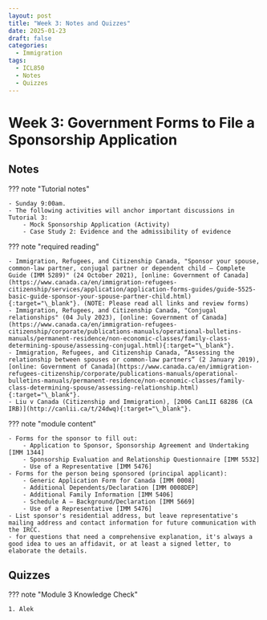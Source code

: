 ```yaml
---
layout: post
title: "Week 3: Notes and Quizzes"
date: 2025-01-23
draft: false
categories:
  - Immigration
tags:
  - ICL850
  - Notes
  - Quizzes
---
```


# Week 3: Government Forms to File a Sponsorship Application

## Notes

??? note "Tutorial notes"

    - Sunday 9:00am.
    - The following activities will anchor important discussions in Tutorial 3:
        - Mock Sponsorship Application (Activity)
        - Case Study 2: Evidence and the admissibility of evidence

??? note "required reading"

    - Immigration, Refugees, and Citizenship Canada, "Sponsor your spouse, common-law partner, conjugal partner or dependent child – Complete Guide (IMM 5289)" (24 October 2021), [online: Government of Canada](https://www.canada.ca/en/immigration-refugees-citizenship/services/application/application-forms-guides/guide-5525-basic-guide-sponsor-your-spouse-partner-child.html){:target="\_blank"}. (NOTE: Please read all links and review forms)
    - Immigration, Refugees, and Citizenship Canada, "Conjugal relationships" (04 July 2023), [online: Government of Canada](https://www.canada.ca/en/immigration-refugees-citizenship/corporate/publications-manuals/operational-bulletins-manuals/permanent-residence/non-economic-classes/family-class-determining-spouse/assessing-conjugal.html){:target="\_blank"}.
    - Immigration, Refugees, and Citizenship Canada, “Assessing the relationship between spouses or common-law partners” (2 January 2019), [online: Government of Canada](https://www.canada.ca/en/immigration-refugees-citizenship/corporate/publications-manuals/operational-bulletins-manuals/permanent-residence/non-economic-classes/family-class-determining-spouse/assessing-relationship.html){:target="\_blank"}.
    - Liu v Canada (Citizenship and Immigration), [2006 CanLII 68286 (CA IRB)](http://canlii.ca/t/24dwq){:target="\_blank"}.

??? note "module content"

    - Forms for the sponsor to fill out:
        - Application to Sponsor, Sponsorship Agreement and Undertaking [IMM 1344]
        - Sponsorship Evaluation and Relationship Questionnaire [IMM 5532]
        - Use of a Representative [IMM 5476]
    - Forms for the person being sponsored (principal applicant):
        - Generic Application Form for Canada [IMM 0008]
        - Additional Dependents/Declaration [IMM 0008DEP]
        - Additional Family Information [IMM 5406]
        - Schedule A – Background/Declaration [IMM 5669]
        - Use of a Representative [IMM 5476]
    - List sponsor's residential address, but leave representative's mailing address and contact information for future communication with the IRCC.
    - for questions that need a comprehensive explanation, it's always a good idea to ues an affidavit, or at least a signed letter, to elaborate the details.

## Quizzes

??? note "Module 3 Knowledge Check"

    1. Alek
